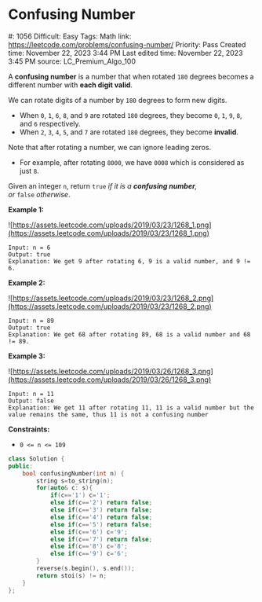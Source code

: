 # Confusing Number

#: 1056
Difficult: Easy
Tags: Math
link: https://leetcode.com/problems/confusing-number/
Priority: Pass
Created time: November 22, 2023 3:44 PM
Last edited time: November 22, 2023 3:45 PM
source: LC_Premium_Algo_100

A **confusing number** is a number that when rotated `180` degrees becomes a different number with **each digit valid**.

We can rotate digits of a number by `180` degrees to form new digits.

- When `0`, `1`, `6`, `8`, and `9` are rotated `180` degrees, they become `0`, `1`, `9`, `8`, and `6` respectively.
- When `2`, `3`, `4`, `5`, and `7` are rotated `180` degrees, they become **invalid**.

Note that after rotating a number, we can ignore leading zeros.

- For example, after rotating `8000`, we have `0008` which is considered as just `8`.

Given an integer `n`, return `true` *if it is a **confusing number**, or* `false` *otherwise*.

**Example 1:**

![https://assets.leetcode.com/uploads/2019/03/23/1268_1.png](https://assets.leetcode.com/uploads/2019/03/23/1268_1.png)

```
Input: n = 6
Output: true
Explanation: We get 9 after rotating 6, 9 is a valid number, and 9 != 6.

```

**Example 2:**

![https://assets.leetcode.com/uploads/2019/03/23/1268_2.png](https://assets.leetcode.com/uploads/2019/03/23/1268_2.png)

```
Input: n = 89
Output: true
Explanation: We get 68 after rotating 89, 68 is a valid number and 68 != 89.

```

**Example 3:**

![https://assets.leetcode.com/uploads/2019/03/26/1268_3.png](https://assets.leetcode.com/uploads/2019/03/26/1268_3.png)

```
Input: n = 11
Output: false
Explanation: We get 11 after rotating 11, 11 is a valid number but the value remains the same, thus 11 is not a confusing number

```

**Constraints:**

- `0 <= n <= 109`

```cpp
class Solution {
public:
    bool confusingNumber(int n) {
        string s=to_string(n);
        for(auto& c: s){
            if(c=='1') c='1';
            else if(c=='2') return false;
            else if(c=='3') return false;
            else if(c=='4') return false;
            else if(c=='5') return false;
            else if(c=='6') c='9';
            else if(c=='7') return false;
            else if(c=='8') c='8';
            else if(c=='9') c='6';
        }
        reverse(s.begin(), s.end());
        return stoi(s) != n;
    }
};
```